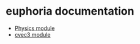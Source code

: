 euphoria documentation
========

* [Physics module](module_Physics.md)
* [cvec3 module](module_cvec3.md)
